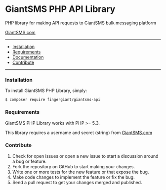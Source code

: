 # GiantSMS PHP API Library

PHP library for making API requests to GiantSMS bulk messaging platform

[GiantSMS.com](https://giantsms.com)

---

- [Installation](#installation)
- [Requirements](#requirements)
- [Documentation](https://developer.giantsms.com)
- [Contribute](#contribute)

---

### Installation

To install GiantSMS PHP Library, simply:

    $ composer require fingergiant/giantsms-api

### Requirements

GiantSMS PHP Library works with PHP >= 5.3.

This library requires a username and secret (string) from [GiantSMS.com](https://giantsms.com)

### Contribute

1. Check for open issues or open a new issue to start a discussion around a bug or feature.
1. Fork the repository on GitHub to start making your changes.
1. Write one or more tests for the new feature or that expose the bug.
1. Make code changes to implement the feature or fix the bug.
1. Send a pull request to get your changes merged and published.